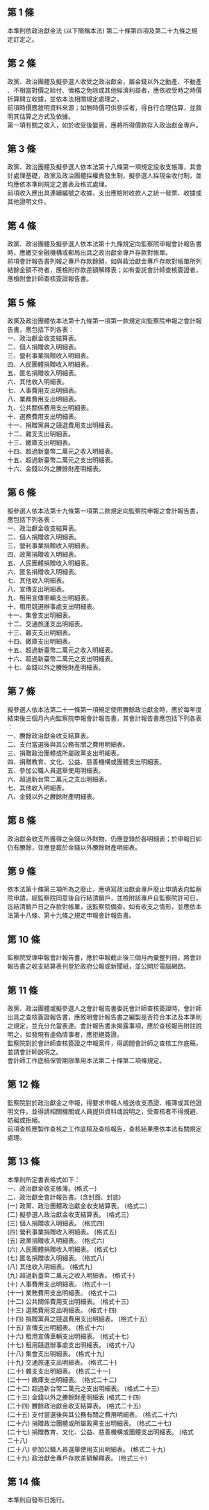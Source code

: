 第 1 條
-------
本準則依政治獻金法 (以下簡稱本法) 第二十條第四項及第二十九條之規  
定訂定之。

第 2 條
-------
政黨、政治團體及擬參選人收受之政治獻金，屬金錢以外之動產、不動產  
、不相當對價之給付、債務之免除或其他經濟利益者，應依收受時之時價  
折算開立收據，並依本法相關規定處理之。  
前項時價應敘明資料來源；如無時價可供參採者，得自行合理估算，並敘  
明其估算之方式及依據。  
第一項有關之收入，如於收受後變賣，應將所得價款存入政治獻金專戶。

第 3 條
-------
政黨、政治團體及擬參選人依本法第十八條第一項規定設收支帳簿，其會  
計處理基礎，政黨及政治團體採權責發生制，擬參選人採現金收付制，並  
均應依本準則規定之書表及格式處理。  
前項收入應出具連續編號之收據，支出應檢附收款人之統一發票、收據或  
其他證明文件。

第 4 條
-------
政黨、政治團體及擬參選人依本法第十九條規定向監察院申報會計報告書  
時，應繳交金融機構或郵局出具之政治獻金專戶存款對帳單。  
前項會計報告書列報之專戶存款餘額，如與政治獻金專戶存款對帳單所列  
結餘金額不符者，應檢附存款差額解釋表；如有委託會計師查核簽證者，  
應檢附會計師查核簽證報告書。

第 5 條
-------
政黨及政治團體依本法第十九條第一項第一款規定向監察院申報之會計報  
告書，應包括下列各表：  
一、政治獻金收支結算表。  
二、個人捐贈收入明細表。  
三、營利事業捐贈收入明細表。  
四、人民團體捐贈收入明細表。  
五、匿名捐贈收入明細表。  
六、其他收入明細表。  
七、人事費用支出明細表。  
八、業務費用支出明細表。  
九、公共關係費用支出明細表。  
十、選務費用支出明細表。  
十一、捐贈黨員之競選費用支出明細表。  
十二、雜支支出明細表。  
十三、繳庫支出明細表。  
十四、超過新臺幣二萬元之收入明細表。  
十五、超過新臺幣二萬元之支出明細表。  
十六、金錢以外之賸餘財產明細表。

第 6 條
-------
擬參選人依本法第十九條第一項第二款規定向監察院申報之會計報告書，  
應包括下列各表：  
一、政治獻金收支結算表。  
二、個人捐贈收入明細表。  
三、營利事業捐贈收入明細表。  
四、政黨捐贈收入明細表。  
五、人民團體捐贈收入明細表。  
六、匿名捐贈收入明細表。  
七、其他收入明細表。  
八、宣傳支出明細表。  
九、租用宣傳車輛支出明細表。  
十、租用競選辦事處支出明細表。  
十一、集會支出明細表。  
十二、交通旅運支出明細表。  
十三、雜支支出明細表。  
十四、繳庫支出明細表。  
十五、超過新臺幣二萬元之收入明細表。  
十六、超過新臺幣二萬元之支出明細表。  
十七、金錢以外之賸餘財產明細表。

第 7 條
-------
擬參選人依本法第二十一條第一項規定使用賸餘政治獻金時，應於每年度  
結束後三個月內向監察院申報會計報告書，其會計報告書應包括下列各表  
：  
一、賸餘政治獻金收支結算表。  
二、支付當選後與其公務有關之費用明細表。  
三、捐贈政治團體或所屬政黨支出明細表。  
四、捐贈教育、文化、公益、慈善機構或團體支出明細表。  
五、參加公職人員選舉使用明細表。  
六、超過新台幣二萬元之支出明細表。  
七、其他收入明細表。  
八、金錢以外之賸餘財產明細表。

第 8 條
-------
政治獻金收支所獲得之金錢以外財物，仍應登錄於各明細表；於申報日如  
仍有賸餘，並應登載於金錢以外賸餘財產明細表。

第 9 條
-------
依本法第十條第三項所為之廢止，應填寫政治獻金專戶廢止申請表向監察  
院申請，經監察院同意後自行結清銷戶，並檢附該專戶自監察院許可日，  
迄結清銷戶日之存款對帳單，送監察院備查。如有收支之情形，並應依本  
法第十八條、第十九條之規定申報會計報告書。

第 10 條
--------
監察院受理申報會計報告書，應於申報截止後三個月內彙整列冊，將會計  
報告書之收支結算表刊登於政府公報或新聞紙，並公開於電腦網路。

第 11 條
--------
政黨、政治團體或擬參選人之會計報告書委託會計師查核簽證時，會計師  
出具之查核簽證報告書，應敘明會計報告書之編製是否符合本法及本準則  
之規定，並充分允當表達。會計報告書未揭露事項，應於查核報告附註說  
明之，如發現有虛偽情事者，應拒絕簽證。  
監察院對於會計師查核簽證之申報案件，得調閱會計師之查核工作底稿，  
並請會計師說明之。  
會計師工作底稿保管期限準用本法第二十條第二項條規定。

第 12 條
--------
監察院對於政治獻金之申報，得要求申報人檢送收支憑證、帳簿或其他證  
明文件，並得請相關機關或人員提供資料或說明之，受查核者不得規避、  
妨礙或拒絕。  
前項查核應製作查核之工作底稿及查核報告，查核結果應依本法有關規定  
處理。

第 13 條
--------
本準則所定書表格式如下：  
一、政治獻金收支帳簿。(格式一)  
二、政治獻金會計報告書。(含封面、封底)  
 (一) 政黨、政治團體政治獻金收支結算表。 (格式二)  
 (二) 擬參選人政治獻金收支結算表。 (格式三)  
 (三) 個人捐贈收入明細表。 (格式四)  
 (四) 營利事業捐贈收入明細表。 (格式五)  
 (五) 政黨捐贈收入明細表。 (格式六)  
 (六) 人民團體捐贈收入明細表。 (格式七)  
 (七) 匿名捐贈收入明細表。 (格式八)  
 (八) 其他收入明細表。 (格式九)  
 (九) 超過新臺幣二萬元之收入明細表。 (格式十)  
 (十) 人事費用支出明細表。 (格式十一)  
 (十一) 業務費用支出明細表。 (格式十二)  
 (十二) 公共關係費用支出明細表。 (格式十三)  
 (十三) 選務費用支出明細表。 (格式十四)  
 (十四)  捐贈黨員之競選費用支出明細表。 (格式十五)  
 (十五) 宣傳支出明細表。 (格式十六)  
 (十六)   租用宣傳車輛支出明細表。 (格式十七)  
 (十七) 租用競選辦事處支出明細表。 (格式十八)  
 (十八) 集會支出明細表。 (格式十九)  
 (十九) 交通旅運支出明細表。 (格式二十)  
 (二十) 雜支支出明細表。 (格式二十一)  
 (二十一) 繳庫支出明細表。 (格式二十二)  
 (二十二) 超過新台幣二萬元之支出明細表。 (格式二十三)  
 (二十三) 金錢以外之賸餘財產明細表 (格式二十四)  
 (二十四) 賸餘政治獻金收支結算表。 (格式二十五)  
 (二十五) 支付當選後與其公務有關之費用明細表。 (格式二十六)  
 (二十六) 捐贈政治團體或所屬政黨支出明細表。 (格式二十七)  
 (二十七) 捐贈教育、文化、公益、慈善機構或團體支出明細表。 (格式  
          二十八)  
 (二十八) 參加公職人員選舉使用支出明細表。 (格式二十九)  
 (二十九) 政治獻金專戶存款差額解釋表。 (格式三十)

第 14 條
--------
本準則自發布日施行。

